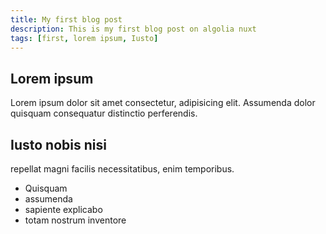 ```yaml
---
title: My first blog post
description: This is my first blog post on algolia nuxt
tags: [first, lorem ipsum, Iusto]
---
```


## Lorem ipsum

Lorem ipsum dolor sit amet consectetur, adipisicing elit.
Assumenda dolor quisquam consequatur distinctio perferendis.

## Iusto nobis nisi

repellat magni facilis necessitatibus, enim temporibus.

- Quisquam
- assumenda
- sapiente explicabo
- totam nostrum inventore
